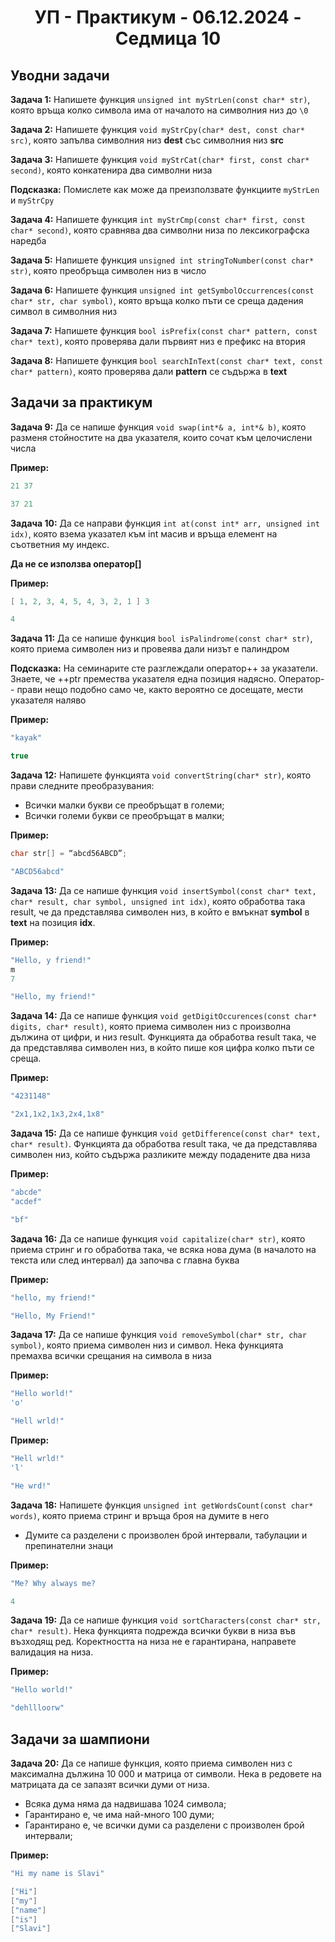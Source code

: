 <h1 align="center">УП - Практикум - 06.12.2024 - Седмица 10</h1>

## Уводни задачи

**Задача 1:** Напишете функция `unsigned int myStrLen(const char* str)`, която връща колко символа има от началото на символния низ до `\0`

**Задача 2:** Напишете функция `void myStrCpy(char* dest, const char* src)`, която запълва символния низ **dest** със символния низ **src**

**Задача 3:** Напишете функция `void myStrCat(char* first, const char* second)`, която конкатенира два символни низа

**Подсказка:** Помислете как може да преизползвате функциите `myStrLen` и `myStrCpy`

**Задача 4:** Напишете функция `int myStrCmp(const char* first, const char* second)`, която сравнява два символни низа по лексикографска наредба

**Задача 5:** Напишете функция `unsigned int stringToNumber(const char* str)`, която преобръща символен низ в число

**Задача 6:** Напишете функция `unsigned int getSymbolOccurrences(const char* str, char symbol)`, която връща колко пъти се среща дадения символ в символния низ

**Задача 7:** Напишете функция `bool isPrefix(const char* pattern, const char* text)`, която проверява дали първият низ е префикс на втория

**Задача 8:** Напишете функция `bool searchInText(const char* text, const char* pattern)`, която проверява дали **pattern** се съдържа в **text**

## Задачи за практикум

**Задача 9:** Да се напише функция `void swap(int*& a, int*& b)`, която разменя стойностите на два указателя, които сочат към целочислени числа

**Пример:**

```c++
21 37
```

```c++
37 21
```

**Задача 10:** Да се направи функция `int at(const int* arr, unsigned int idx)`, която взема указател към int масив и връща елемент на съответния му индекс. 

**Да не се използва оператор[]**

**Пример:**

```c++
[ 1, 2, 3, 4, 5, 4, 3, 2, 1 ] 3
```

```c++
4
```

**Задача 11:** Да се напише функция `bool isPalindrome(const char* str)`, която приема символен низ и провеява дали низът е палиндром

**Подсказка:** На семинарите сте разглеждали оператор++ за указатели. Знаете, че ++ptr премества указателя една позиция надясно. Оператор-- прави нещо подобно само че, както вероятно се досещате, мести указателя наляво

**Пример:**

```c++
"kayak"
```

```c++
true
```

**Задача 12:** Напишете функцията `void convertString(char* str)`, която прави следните преобразувания:
- Всички малки букви се преобръщат в големи;
- Всички големи букви се преобръщат в малки;

**Пример:**

```c++
char str[] = “abcd56ABCD”;
```

```c++
"ABCD56abcd"
```

**Задача 13:** Да се напише функция `void insertSymbol(const char* text, char* result, char symbol, unsigned int idx)`, която обработва така result, че да представлява символен низ, в който е вмъкнат **symbol** в **text** на позиция **idx**.

**Пример:**

```c++
"Hello, y friend!"
m
7
```

```c++
"Hello, my friend!"
```

**Задача 14:** Да се напише функция `void getDigitOccurences(const char* digits, char* result)`, която приема символен низ с произволна дължина от цифри, и низ result. Функцията да обработва result така, че да представлява символен низ, в който пише коя цифра колко пъти се среща.

**Пример:**

```c++
"4231148"
```

```c++
"2x1,1x2,1x3,2x4,1x8"
```

**Задача 15:** Да се напише функция `void getDifference(const char* text, char* result)`. Функцията да обработва result така, че да представлява символен низ, който съдържа разликите между подадените два низа

**Пример:**

```c++
"abcde"
"acdef"
```

```c++
"bf"
```

**Задача 16:** Да се напише функция `void capitalize(char* str)`, която приема стринг и го обработва така, че всяка нова дума (в началото на текста или след интервал) да започва с главна буква

**Пример:**

```c++
"hello, my friend!"
```

```c++
"Hello, My Friend!"
```

**Задача 17:** Да се напише функция `void removeSymbol(char* str, char symbol)`, която приема символен низ и символ. Нека функцията премахва всички срещания на символа в низа

**Пример:**

```c++
"Hello world!"
'o'
```

```c++
"Hell wrld!"
```

**Пример:**

```c++
"Hell wrld!"
'l'
```

```c++
"He wrd!"
```

**Задача 18:** Напишете функция `unsigned int getWordsCount(const char* words)`, която приема стринг и връща броя на думите в него
- Думите са разделени с произволен брой интервали, табулации и препинателни знаци

**Пример:**

```c++
"Me? Why always me?
```

```c++
4
```

**Задача 19:** Да се напише функция `void sortCharacters(const char* str, char* result)`. Нека функцията подрежда всички букви в низа във възходящ ред. Коректността на низа не е гарантирана, направете валидация на низа.

**Пример:**

```c++
"Hello world!"
```

```c++
"dehllloorw"
```

## Задачи за шампиони

**Задача 20:** Да се напише функция, която приема символен низ с максимална дължина 10 000 и матрица от символи. Нека в редовете на матрицата да се запазят всички думи от низа. 
- Всяка дума няма да надвишава 1024 символа;
- Гарантирано е, че има най-много 100 думи;
- Гарантирано е, че всички думи са разделени с произволен брой интервали;

**Пример:**

```c++
"Hi my name is Slavi"
```

```c++
["Hi"]
["my"]
["name"]
["is"]
["Slavi"]
```
